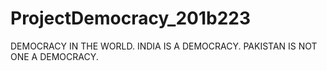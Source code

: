 # ProjectDemocracy_201b223
DEMOCRACY IN THE WORLD.
INDIA IS A DEMOCRACY.
PAKISTAN IS NOT ONE A DEMOCRACY.

